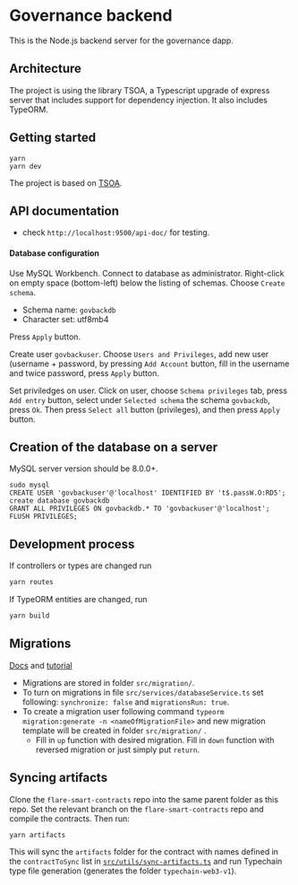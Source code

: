 # Governance backend

This is the Node.js backend server for the governance dapp.

## Architecture

The project is using the library TSOA, a Typescript upgrade of express server that includes support for dependency injection. 
It also includes TypeORM.

## Getting started 

```
yarn
yarn dev
```

The project is based on [TSOA](https://tsoa-community.github.io/docs/). 


## API documentation

- check `http://localhost:9500/api-doc/` for testing.


#### Database configuration

Use MySQL Workbench. Connect to database as administrator. Right-click on empty space (bottom-left) below the listing of schemas. Choose `Create schema`.

- Schema name: `govbackdb`
- Character set: utf8mb4

Press `Apply` button.

Create user `govbackuser`. Choose `Users and Privileges`, add new user (username + password, by pressing `Add Account` button, fill in the username and twice password, press `Apply` button.

Set priviledges on user. Click on user, choose `Schema privileges` tab, press `Add entry` button, select under `Selected schema` the schema `govbackdb`, press `Ok`. Then press `Select all` button (privileges), and then press `Apply` button.    

## Creation of the database on a server

MySQL server version should be 8.0.0+.

```
sudo mysql
CREATE USER 'govbackuser'@'localhost' IDENTIFIED BY 't$.passW.O:RD5';
create database govbackdb
GRANT ALL PRIVILEGES ON govbackdb.* TO 'govbackuser'@'localhost';
FLUSH PRIVILEGES;
```

## Development process

If controllers or types are changed run 
```bash
yarn routes
```

If TypeORM entities are changed, run
```bash
yarn build
```

## Migrations

[Docs](https://typeorm.io/#/migrations) and [tutorial](https://betterprogramming.pub/typeorm-migrations-explained-fdb4f27cb1b3)

- Migrations are stored in folder `src/migration/`.
- To turn on migrations in file `src/services/databaseService.ts` set following: `synchronize: false` and `migrationsRun: true`.
- To create a migration user following command `typeorm migration:generate -n <nameOfMigrationFile>` and new migration template will be created in folder `src/migration/` .
  -  Fill in `up` function with desired migration. Fill in `down` function with reversed migration or just simply put `return`.


## Syncing artifacts

Clone the `flare-smart-contracts` repo into the same parent folder as this repo. Set the relevant branch on the `flare-smart-contracts` 
repo and compile the contracts. Then run:

```
yarn artifacts
```

This will sync the `artifacts` folder for the contract with names defined in the `contractToSync` list in [`src/utils/sync-artifacts.ts`](src/utils/sync-artifacts.ts) and run Typechain type file generation (generates the folder `typechain-web3-v1`). 